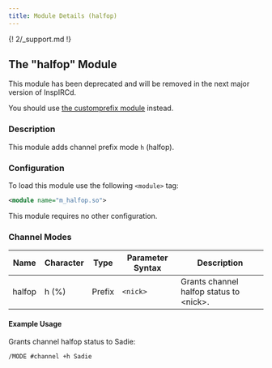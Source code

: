 ```yaml
---
title: Module Details (halfop)
---
```


{! 2/_support.md !}

## The "halfop" Module

<div class="alert alert-danger" role="alert" markdown="1">

This module has been deprecated and will be removed in the next major version of InspIRCd.

You should use [the customprefix module](/2/modules/customprefix) instead.

</div>

### Description

This module adds channel prefix mode `h` (halfop).

### Configuration

To load this module use the following `<module>` tag:

```xml
<module name="m_halfop.so">
```

This module requires no other configuration.

### Channel Modes

Name   | Character | Type      | Parameter Syntax | Description
------ | --------- | --------- | ---------------- | -----------
halfop | h (%)     | Prefix    | `<nick>`         | Grants channel halfop status to &lt;nick&gt;.

#### Example Usage

Grants channel halfop status to Sadie:

```plaintext
/MODE #channel +h Sadie
```
